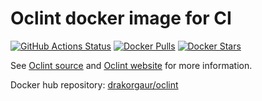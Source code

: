 # Oclint docker image for CI
[![GitHub Actions Status](https://github.com/oclint/oclint/workflows/Builds/badge.svg?branch=master)](https://github.com/drakorgaur/oclint-image/actions)
[![Docker Pulls](https://img.shields.io/docker/pulls/oclint/oclint.svg)](https://hub.docker.com/r/drakorgaur/oclint)
[![Docker Stars](https://img.shields.io/docker/stars/oclint/oclint.svg)](https://hub.docker.com/r/drakorgaur/oclint)

See [Oclint source](https://github.com/oclint/oclint) and [Oclint website](http://oclint.org) for more information.

Docker hub repository: [drakorgaur/oclint](https://hub.docker.com/r/drakorgaur/oclint)